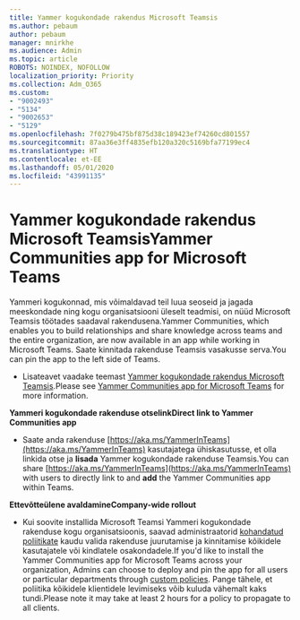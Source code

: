 ```yaml
---
title: Yammer kogukondade rakendus Microsoft Teamsis
ms.author: pebaum
author: pebaum
manager: mnirkhe
ms.audience: Admin
ms.topic: article
ROBOTS: NOINDEX, NOFOLLOW
localization_priority: Priority
ms.collection: Adm_O365
ms.custom:
- "9002493"
- "5134"
- "9002653"
- "5129"
ms.openlocfilehash: 7f0279b475bf875d38c189423ef74260cd801557
ms.sourcegitcommit: 87aa36e3ff4835efb120a320c5169bfa77199ec4
ms.translationtype: HT
ms.contentlocale: et-EE
ms.lasthandoff: 05/01/2020
ms.locfileid: "43991135"
---
```

# <a name="yammer-communities-app-for-microsoft-teams"></a><span data-ttu-id="30c1a-102">Yammer kogukondade rakendus Microsoft Teamsis</span><span class="sxs-lookup"><span data-stu-id="30c1a-102">Yammer Communities app for Microsoft Teams</span></span>

<span data-ttu-id="30c1a-103">Yammeri kogukonnad, mis võimaldavad teil luua seoseid ja jagada meeskondade ning kogu organisatsiooni üleselt teadmisi, on nüüd Microsoft Teamsis töötades saadaval rakendusena.</span><span class="sxs-lookup"><span data-stu-id="30c1a-103">Yammer Communities, which enables you to build relationships and share knowledge across teams and the entire organization, are now available in an app while working in Microsoft Teams.</span></span> <span data-ttu-id="30c1a-104">Saate kinnitada rakenduse Teamsis vasakusse serva.</span><span class="sxs-lookup"><span data-stu-id="30c1a-104">You can pin the app to the left side of Teams.</span></span> 

- <span data-ttu-id="30c1a-105">Lisateavet vaadake teemast [Yammer kogukondade rakendus Microsoft Teamsis](https://go.microsoft.com/fwlink/?linkid=2127757&clcid=0x409).</span><span class="sxs-lookup"><span data-stu-id="30c1a-105">Please see [Yammer Communities app for Microsoft Teams](https://go.microsoft.com/fwlink/?linkid=2127757&clcid=0x409) for more information.</span></span>

<span data-ttu-id="30c1a-106">**Yammeri kogukondade rakenduse otselink**</span><span class="sxs-lookup"><span data-stu-id="30c1a-106">**Direct link to Yammer Communities app**</span></span>

- <span data-ttu-id="30c1a-107">Saate anda rakenduse [https://aka.ms/YammerInTeams](https://aka.ms/YammerInTeams) kasutajatega ühiskasutusse, et olla linkida otse ja **lisada** Yammer kogukondade rakenduse Teamsis.</span><span class="sxs-lookup"><span data-stu-id="30c1a-107">You can share [https://aka.ms/YammerInTeams](https://aka.ms/YammerInTeams) with users to directly link to and **add** the Yammer Communities app within Teams.</span></span>

<span data-ttu-id="30c1a-108">**Ettevõtteülene avaldamine**</span><span class="sxs-lookup"><span data-stu-id="30c1a-108">**Company-wide rollout**</span></span>

- <span data-ttu-id="30c1a-109">Kui soovite installida Microsoft Teamsi Yammeri kogukondade rakenduse kogu organisatsioonis, saavad administraatorid [kohandatud poliitikate](https://docs.microsoft.com/microsoftteams/manage-apps) kaudu valida rakenduse juurutamise ja kinnitamise kõikidele kasutajatele või kindlatele osakondadele.</span><span class="sxs-lookup"><span data-stu-id="30c1a-109">If you'd like to install the Yammer Communities app for Microsoft Teams across your organization, Admins can choose to deploy and pin the app for all users or particular departments through [custom policies](https://docs.microsoft.com/microsoftteams/manage-apps).</span></span> <span data-ttu-id="30c1a-110">Pange tähele, et poliitika kõikidele klientidele levimiseks võib kuluda vähemalt kaks tundi.</span><span class="sxs-lookup"><span data-stu-id="30c1a-110">Please note it may take at least 2 hours for a policy to propagate to all clients.</span></span>
